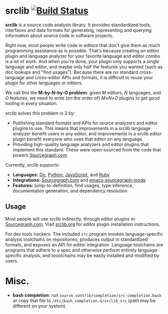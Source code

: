 # srclib [![Build Status](https://travis-ci.org/sourcegraph/srclib.png?branch=master)](https://travis-ci.org/sourcegraph/srclib)

**srclib** is a source code analysis library. It provides standardized
tools, interfaces and data formats for generating, representing and querying
information about source code in software projects.

Right now, most people write code in editors that don't give them as much
programming assistance as is possible. That's because creating an editor plugin
and language analyzer for your favorite language and editor combo is a lot of
work. And when you're done, your plugin only supports a single language and
editor, and maybe only half the features you wanted (such as doc lookups and
"find usages"). Because there are no standard cross-language and cross-editor
APIs and formats, it is difficult to reuse your plugin for other languages or
editors.

We call this the **M-by-N-by-O problem**: given *M* editors, *N* languages, and
*O* features, we need to write (on the order of) *M*&times;*N*&times;*O*
plugins to get good tooling in every situation.

srclib solves this problem in 2 by:
* Publishing standard formats and APIs for source analyzers and editor plugins
  to use. This means that improvements in a srclib language analyzer benefit
  users in any editor, and improvements in a srclib editor plugin benefit
  everyone who uses that editor on any language.
* Providing high-quality language analyzers and editor plugins that implement
  this standard. These were open-sourced from the code that powers
  [Sourcegraph.com](https://sourcegraph.com).

Currently, srclib supports:
* **Languages:** [Go](https://github.com/sourcegraph/srclib-go),
  [Python](https://github.com/sourcegraph/srclib-python),
  [JavaScript](https://github.com/sourcegraph/srclib-javascript), and
  [Ruby](https://github.com/sourcegraph/srclib-ruby)
* **Integrations:** [Sourcegraph.com](https://sourcegraph.com) and
  [emacs-sourcegraph-mode](https://github.com/sourcegraph/emacs-sourcegraph-mode)
* **Features:** jump-to-definition, find usages, type inference, documentation
  generation, and dependency resolution

## Usage

Most people will use srclib indirectly, through editor plugins or
[Sourcegraph.com](https://sourcegraph.com). Visit
[srclib.org](http://srclib.org) for editor plugin installation instructions.

For dev tools hackers: The included `src` program invokes language-specific
analysis toolchains on repositories, produces output in standardized formats,
and exposes an API for editor integration. Language toolchains are programs that
adhere to a spec and otherwise perform entirely language-specific analysis, and
tooolchains may be easily installed and modified by users.

# Misc.

* **bash completion**: run `source contrib/completion/src-completion.bash` or
  copy that file to `/etc/bash_completion.d/srclib_src` (path may be different
  on your system)
